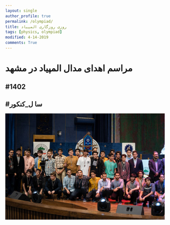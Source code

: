 ```yaml
---
layout: single
author_profile: true
permalink: /olympiad/
title: روزی روزگاری المپیاد
tags: [physics, olympiad]
modified: 4-14-2019
comments: True
---
```

# مراسم اهدای مدال المپیاد در مشهد 
## #1402
## #سا ل_کنکور
![ehdaye medal](.\assets\images\ehda_medal_mashhad.jpg)
